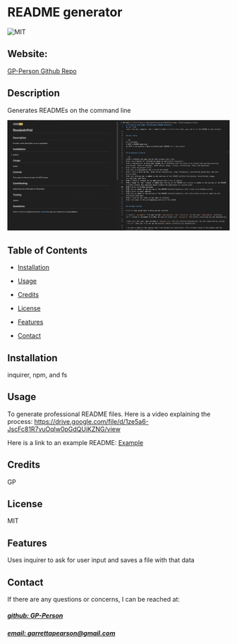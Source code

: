 # README generator
![MIT](https://img.shields.io/badge/License-MIT-blue)

## Website: 
[GP-Person Github Repo](https://github.com/GP-Person/READMEgen)

## Description
Generates READMEs on the command line

![app_image](mockup.png)

## Table of Contents
- [Installation](#installation)
- [Usage](#usage)
- [Credits](#credits)
- [License](#license)
- [Features](#features)

- [Contact](#contact)

## Installation
inquirer, npm, and fs

## Usage
To generate professional README files.
Here is a video explaining the process: https://drive.google.com/file/d/1ze5a6-JscFc81R7vuOqlw0pGdQUiKZNG/view

Here is a link to an example README: [Example](example.md)

## Credits
GP

## License
MIT

## Features
Uses inquirer to ask for user input and saves a file with that data


## Contact
If there are any questions or concerns, I can be reached at:
##### [github: GP-Person](https://github.com/GP-Person)
##### [email: garrettapearson@gmail.com](mailto:garrettapearson@gmail.com)
